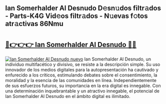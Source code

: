 ## Ian Somerhalder Al Desnudo D𝚎sn𝚞dos filtr𝚊dos - Parts-K4G Vid𝚎os filtr𝚊dos - N𝚞evas f𝚘tos atr𝚊ctivas 86Nmu

# <h2><a href="http://mb0oe3h.tromn.icu/?c=Ian+Somerhalder+Al+Desnudo">🔗👉👉👉 Ian Somerhalder Al Desnudo 🔗🔗</a></h2>

[![Ian Somerhalder Al Desnudo nuevo](https://i.imgur.com/pEAQMta.gif)](http://mb0oe3h.tromn.icu/?c=Ian+Somerhalder+Al+Desnudo)
Ian Somerhalder Al Desnudo, un individuo multifacético y divisivo, se resiste a la descripción simple. Su uso innovador de los medios digitales para la autopresentación ha cautivado y enfurecido a los críticos, estimulando debates sobre el consentimiento, la moralidad y la esencia de las comunidades en línea. Independientemente de sus esfuerzos futuros, su importancia en la era digital es innegable. Con una determinación inquebrantable y un atractivo innegable, el potencial de Ian Somerhalder Al Desnudo en el ámbito digital es ilimitado.
